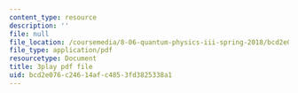 ```yaml
---
content_type: resource
description: ''
file: null
file_location: /coursemedia/8-06-quantum-physics-iii-spring-2018/bcd2e076c24614afc4853fd3825338a1_aY8iTiAfRzs.pdf
file_type: application/pdf
resourcetype: Document
title: 3play pdf file
uid: bcd2e076-c246-14af-c485-3fd3825338a1
---
```

